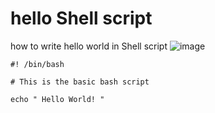 # hello Shell script
how to write hello world in Shell script
![image](https://user-images.githubusercontent.com/104252631/182370846-bf1837e8-f006-4cfa-9ce6-526bb78c31fd.png)
```shell script
#! /bin/bash  
  
# This is the basic bash script  
  
echo " Hello World! "  
```
